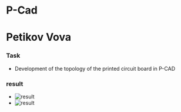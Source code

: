 # P-Cad
# Petikov Vova

### Task

* Development of the topology of the printed circuit board in P-CAD

### result

* ![result](scheme.png)
* ![result](Report.png)
